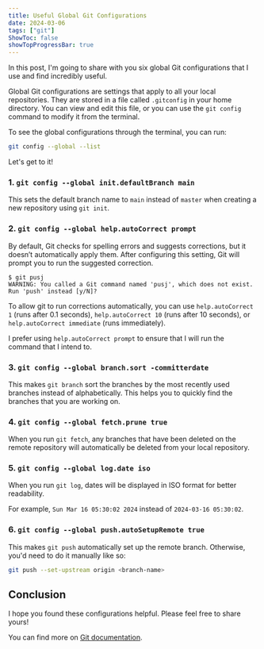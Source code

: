 ```yaml
---
title: Useful Global Git Configurations
date: 2024-03-06
tags: ["git"]
ShowToc: false
showTopProgressBar: true
---
```


In this post, I'm going to share with you six global Git configurations that I use and find incredibly useful.

Global Git configurations are settings that apply to all your local repositories. They are stored in a file called `.gitconfig` in your home directory. You can view and edit this file, or you can use the `git config` command to modify it from the terminal.

To see the global configurations through the terminal, you can run:

```bash
git config --global --list
```

Let's get to it!

### 1. `git config --global init.defaultBranch main`

This sets the default branch name to `main` instead of `master` when creating a new repository using `git init`.

### 2. `git config --global help.autoCorrect prompt`

By default, Git checks for spelling errors and suggests corrections, but it doesn’t automatically apply them. After configuring this setting, Git will prompt you to run the suggested correction.

```git
$ git pusj
WARNING: You called a Git command named 'pusj', which does not exist.
Run 'push' instead [y/N]?
```

To allow git to run corrections automatically, you can use `help.autoCorrect 1` (runs after 0.1 seconds), `help.autoCorrect 10` (runs after 10 seconds), or `help.autoCorrect immediate` (runs immediately).

I prefer using `help.autoCorrect prompt` to ensure that I will run the command that I intend to.

### 3. `git config --global branch.sort -committerdate`

This makes `git branch` sort the branches by the most recently used branches instead of alphabetically. This helps you to quickly find the branches that you are working on.

### 4. `git config --global fetch.prune true`

When you run `git fetch`, any branches that have been deleted on the remote repository will automatically be deleted from your local repository.

### 5. `git config --global log.date iso`

When you run `git log`, dates will be displayed in ISO format for better readability.

For example, `Sun Mar 16 05:30:02 2024` instead of `2024-03-16 05:30:02`.

### 6. `git config --global push.autoSetupRemote true`

This makes `git push` automatically set up the remote branch. Otherwise, you'd need to do it manually like so:

```bash
git push --set-upstream origin <branch-name>
```

## Conclusion

I hope you found these configurations helpful. Please feel free to share yours!

You can find more on [Git documentation](https://git-scm.com/docs/git-config).
